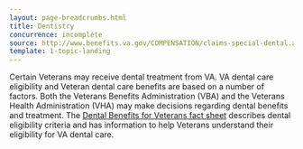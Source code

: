 ```yaml
---
layout: page-breadcrumbs.html
title: Dentistry
concurrence: incomplete
source: http://www.benefits.va.gov/COMPENSATION/claims-special-dental.asp
template: 1-topic-landing
---
```


Certain Veterans may receive dental treatment from VA. VA dental care eligibility and Veteran dental care benefits are based on a number of factors. Both the Veterans Benefits Administration (VBA) and the Veterans Health Administration (VHA) may make decisions regarding dental benefits and treatment. The [Dental Benefits for Veterans fact sheet](http://www.va.gov/healthbenefits/resources/publications/IB10-442_dental_benefits_for_veterans_2_14.pdf) describes dental eligibility criteria and has information to help Veterans understand their eligibility for VA dental care.
